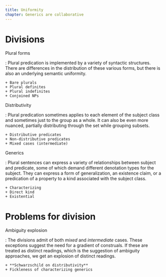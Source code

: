 ```yaml
---
title: Uniformity
chapter: Generics are collaborative
---
```


# Divisions

Plural forms

: Plural predication is implemented by a variety of syntactic structures. There are differences in the distribution of these various forms, but there is also an underlying semantic uniformity.

    + Bare plurals
    + Plural definites
    + Plural indefinites
    + Conjoined NPs

 Distributivity

: Plural predication sometimes applies to each element of the subject class and sometimes just to the group as a whole. It can also be even more nuanced, partially distributing through the set while grouping subsets.

    + Distributive predicates
    + Non-distributive predicates
    + Mixed cases (intermediate)

Generics

: Plural sentences can express a variety of relationships between subject and predicate, some of which demand different denotation types for the subject. They can express a form of generalization, an existence claim, or a predication of a property to a kind associated with the subject class.

    + Characterizing
    + Direct kind
    + Existential

# Problems for division

Ambiguity explosion

: The divisions admit of both *mixed* and *intermediate* cases. These exceptions suggest the need for a gradient of construals. If these are treated as distinct readings, which is the suggestion of ambiguity approaches, we get an explosion of distinct readings.

    + **Schwarzschild on distributivity**
    + Fickleness of characterizing generics

